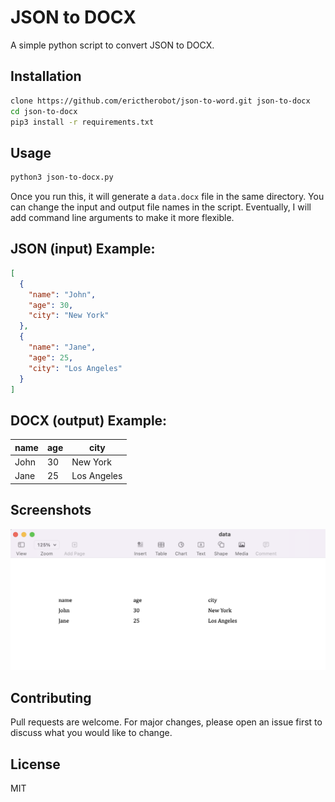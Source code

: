 # JSON to DOCX

A simple python script to convert JSON to DOCX.

## Installation

```bash
clone https://github.com/erictherobot/json-to-word.git json-to-docx
cd json-to-docx
pip3 install -r requirements.txt
```

## Usage

```bash
python3 json-to-docx.py
```

Once you run this, it will generate a `data.docx` file in the same directory. You can change the input and output file names in the script. Eventually, I will add command line arguments to make it more flexible.

## JSON (input) Example:

```json
[
  {
    "name": "John",
    "age": 30,
    "city": "New York"
  },
  {
    "name": "Jane",
    "age": 25,
    "city": "Los Angeles"
  }
]
```

## DOCX (output) Example:

| name | age | city        |
| ---- | --- | ----------- |
| John | 30  | New York    |
| Jane | 25  | Los Angeles |

## Screenshots

![Screenshot](/screenshot.png)

## Contributing

Pull requests are welcome. For major changes, please open an issue first to discuss what you would like to change.

## License

MIT
